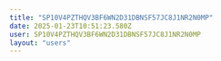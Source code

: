 ```yaml
---
title: "SP10V4PZTHQV3BF6WN2D31DBNSF57JC8J1NR2N0MP"
date: 2025-01-23T10:51:23.580Z
user: SP10V4PZTHQV3BF6WN2D31DBNSF57JC8J1NR2N0MP
layout: "users"
---
```

    